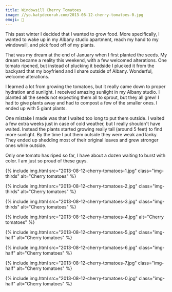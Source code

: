```yaml
---
title: Windowsill Cherry Tomatoes
image: //yo.katydecorah.com/2013-08-12-cherry-tomatoes-0.jpg
emoji: 🍅
---
```


This past winter I decided that I wanted to grow food. More specifically, I wanted to wake up in my Albany studio apartment, reach my hand to my windowsill, and pick food off of my plants.

That was my dream at the end of January when I first planted the seeds. My dream became a reality this weekend, with a few welcomed alterations. One tomato ripened, but instead of plucking it bedside I plucked it from the backyard that my boyfriend and I share outside of Albany. Wonderful, welcome alterations.

I learned a lot from growing the tomatoes, but it really came down to proper hydration and sunlight. I received amazing sunlight in my Albany studio. I planted all the seeds not expecting them all to sprout, but they all grew! I had to give plants away and had to compost a few of the smaller ones. I ended up with 5 giant plants.

One mistake I made was that I waited too long to put them outside. I waited a few extra weeks just in case of cold weather, but I really shouldn't have waited. Instead the plants started growing really tall (around 5 feet) to find more sunlight. By the time I put them outside they were weak and lanky. They ended up shedding most of their original leaves and grew stronger ones while outside.

Only one tomato has riped so far, I have about a dozen waiting to burst with color. I am just so proud of these guys.

<div class="photos">

{% include img.html src="2013-08-12-cherry-tomatoes-1.jpg" class="img-thirds" alt="Cherry tomatoes" %}

{% include img.html src="2013-08-12-cherry-tomatoes-2.jpg" class="img-thirds" alt="Cherry tomatoes" %}

{% include img.html src="2013-08-12-cherry-tomatoes-3.jpg" class="img-thirds" alt="Cherry tomatoes" %}

{% include img.html src="2013-08-12-cherry-tomatoes-4.jpg"   alt="Cherry tomatoes" %}

{% include img.html src="2013-08-12-cherry-tomatoes-5.jpg"  class="img-half" alt="Cherry tomatoes" %}

{% include img.html src="2013-08-12-cherry-tomatoes-6.jpg"  class="img-half" alt="Cherry tomatoes" %}

{% include img.html src="2013-08-12-cherry-tomatoes-7.jpg" class="img-half" alt="Cherry tomatoes" %}

{% include img.html src="2013-08-12-cherry-tomatoes-0.jpg" class="img-half" alt="Cherry tomatoes" %}

</div>
